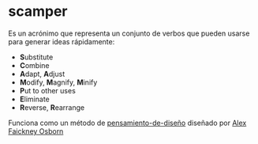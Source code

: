 # scamper

Es un acrónimo que representa un conjunto de verbos que pueden usarse para generar ideas rápidamente:

* **S**ubstitute
* **C**ombine
* **A**dapt, **A**djust
* **M**odify, **M**agnify, **M**inify
* **P**ut to other uses
* **E**liminate
* **R**everse, **R**earrange

Funciona como un método de [pensamiento-de-diseño](pensamiento-de-dise%C3%B1o.md) diseñado por [Alex Faickney Osborn](https://en.wikipedia.org/wiki/Alex_Faickney_Osborn)
